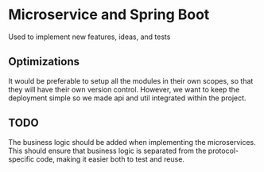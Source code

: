 
# Microservice and Spring Boot

Used to implement new features, ideas, and tests


## Optimizations

It would be preferable to setup all the modules in their own scopes, so that they will have their own version control.
However, we want to keep the deployment simple so we made api and util integrated within the project.

## TODO

The business logic should be added when implementing the microservices.
This should ensure that business logic is separated from the protocol-specific code, 
making it easier both to test and reuse. 